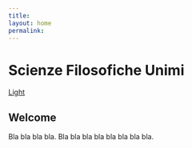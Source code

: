 ```yaml
---
title:
layout: home
permalink:
---
```


# Scienze Filosofiche Unimi

[Light](https://b2a3e8.github.io/jekyll-theme-console-demo-light/)

## Welcome

Bla bla bla bla. Bla bla bla bla bla bla bla bla.
